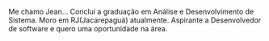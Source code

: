 Me chamo Jean...
Concluí a graduação em Análise e Desenvolvimento de Sistema.
Moro em RJ(Jacarepaguá) atualmente.
Aspirante a Desenvolvedor de software e quero uma oportunidade na área.


